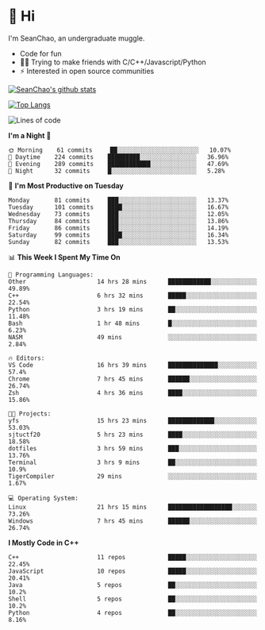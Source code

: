 # 👋 Hi
I'm SeanChao, an undergraduate muggle.

- Code for fun
- 👨‍💻 Trying to make friends with C/C++/Javascript/Python
- ⚡ Interested in open source communities

[![SeanChao's github stats](https://i-github-readme-stats.vercel.app/api?username=seanchao&show_icons=true)](https://github.com/anuraghazra/github-readme-stats)

[![Top Langs](https://i-github-readme-stats.vercel.app/api/top-langs/?username=seanchao&layout=compact)](https://github.com/anuraghazra/github-readme-stats)

<!--START_SECTION:waka-->
![Lines of code](https://img.shields.io/badge/From%20Hello%20World%20I%27ve%20Written-1.9%20million%20lines%20of%20code-blue)

**I'm a Night 🦉** 

```text
🌞 Morning    61 commits     ██░░░░░░░░░░░░░░░░░░░░░░░   10.07% 
🌆 Daytime    224 commits    █████████░░░░░░░░░░░░░░░░   36.96% 
🌃 Evening    289 commits    ████████████░░░░░░░░░░░░░   47.69% 
🌙 Night      32 commits     █░░░░░░░░░░░░░░░░░░░░░░░░   5.28%

```
📅 **I'm Most Productive on Tuesday** 

```text
Monday       81 commits     ███░░░░░░░░░░░░░░░░░░░░░░   13.37% 
Tuesday      101 commits    ████░░░░░░░░░░░░░░░░░░░░░   16.67% 
Wednesday    73 commits     ███░░░░░░░░░░░░░░░░░░░░░░   12.05% 
Thursday     84 commits     ███░░░░░░░░░░░░░░░░░░░░░░   13.86% 
Friday       86 commits     ███░░░░░░░░░░░░░░░░░░░░░░   14.19% 
Saturday     99 commits     ████░░░░░░░░░░░░░░░░░░░░░   16.34% 
Sunday       82 commits     ███░░░░░░░░░░░░░░░░░░░░░░   13.53%

```


📊 **This Week I Spent My Time On** 

```text
💬 Programming Languages: 
Other                    14 hrs 28 mins      ████████████░░░░░░░░░░░░░   49.89% 
C++                      6 hrs 32 mins       █████░░░░░░░░░░░░░░░░░░░░   22.54% 
Python                   3 hrs 19 mins       ██░░░░░░░░░░░░░░░░░░░░░░░   11.48% 
Bash                     1 hr 48 mins        █░░░░░░░░░░░░░░░░░░░░░░░░   6.23% 
NASM                     49 mins             ░░░░░░░░░░░░░░░░░░░░░░░░░   2.84%

🔥 Editors: 
VS Code                  16 hrs 39 mins      ██████████████░░░░░░░░░░░   57.4% 
Chrome                   7 hrs 45 mins       ██████░░░░░░░░░░░░░░░░░░░   26.74% 
Zsh                      4 hrs 36 mins       ████░░░░░░░░░░░░░░░░░░░░░   15.86%

🐱‍💻 Projects: 
yfs                      15 hrs 23 mins      █████████████░░░░░░░░░░░░   53.03% 
sjtuctf20                5 hrs 23 mins       ████░░░░░░░░░░░░░░░░░░░░░   18.58% 
dotfiles                 3 hrs 59 mins       ███░░░░░░░░░░░░░░░░░░░░░░   13.76% 
Terminal                 3 hrs 9 mins        ██░░░░░░░░░░░░░░░░░░░░░░░   10.9% 
TigerCompiler            29 mins             ░░░░░░░░░░░░░░░░░░░░░░░░░   1.67%

💻 Operating System: 
Linux                    21 hrs 15 mins      ██████████████████░░░░░░░   73.26% 
Windows                  7 hrs 45 mins       ██████░░░░░░░░░░░░░░░░░░░   26.74%

```

**I Mostly Code in C++** 

```text
C++                      11 repos            █████░░░░░░░░░░░░░░░░░░░░   22.45% 
JavaScript               10 repos            █████░░░░░░░░░░░░░░░░░░░░   20.41% 
Java                     5 repos             ██░░░░░░░░░░░░░░░░░░░░░░░   10.2% 
Shell                    5 repos             ██░░░░░░░░░░░░░░░░░░░░░░░   10.2% 
Python                   4 repos             ██░░░░░░░░░░░░░░░░░░░░░░░   8.16%

```



<!--END_SECTION:waka-->
